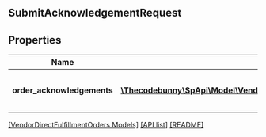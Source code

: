 ## SubmitAcknowledgementRequest

## Properties

Name | Type | Description | Notes
------------ | ------------- | ------------- | -------------
**order_acknowledgements** | [**\Thecodebunny\SpApi\Model\VendorDirectFulfillmentOrders\OrderAcknowledgementItem[]**](OrderAcknowledgementItem.md) | A list of one or more purchase orders. | [optional]

[[VendorDirectFulfillmentOrders Models]](../) [[API list]](../../Api) [[README]](../../../README.md)
